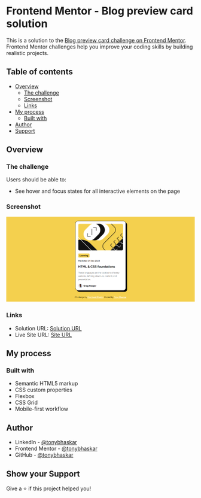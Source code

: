 # Frontend Mentor - Blog preview card solution

This is a solution to the [Blog preview card challenge on Frontend Mentor](https://www.frontendmentor.io/challenges/blog-preview-card-ckPaj01IcS). Frontend Mentor challenges help you improve your coding skills by building realistic projects. 

## Table of contents

- [Overview](#overview)
  - [The challenge](#the-challenge)
  - [Screenshot](#screenshot)
  - [Links](#links)
- [My process](#my-process)
  - [Built with](#built-with)
- [Author](#author)
- [Support](#show-your-support)

## Overview

### The challenge

Users should be able to:

- See hover and focus states for all interactive elements on the page

### Screenshot

![](./screenshot.jpg)

### Links

- Solution URL: [Solution URL](https://www.frontendmentor.io/solutions/blog-preview-card-cf_KO4sZrE)
- Live Site URL: [Site URL](https://tonybhaskar.github.io/blog-preview-card/)

## My process

### Built with

- Semantic HTML5 markup
- CSS custom properties
- Flexbox
- CSS Grid
- Mobile-first workflow

## Author

- LinkedIn - [@tonybhaskar](https://www.linkedin.com/in/tonybhaskar)
- Frontend Mentor - [@tonybhaskar](https://www.frontendmentor.io/profile/tonybhaskar)
- GitHub - [@tonybhaskar](https://github.com/tonybhaskar)

## Show your Support
Give a ⭐️ if this project helped you!
